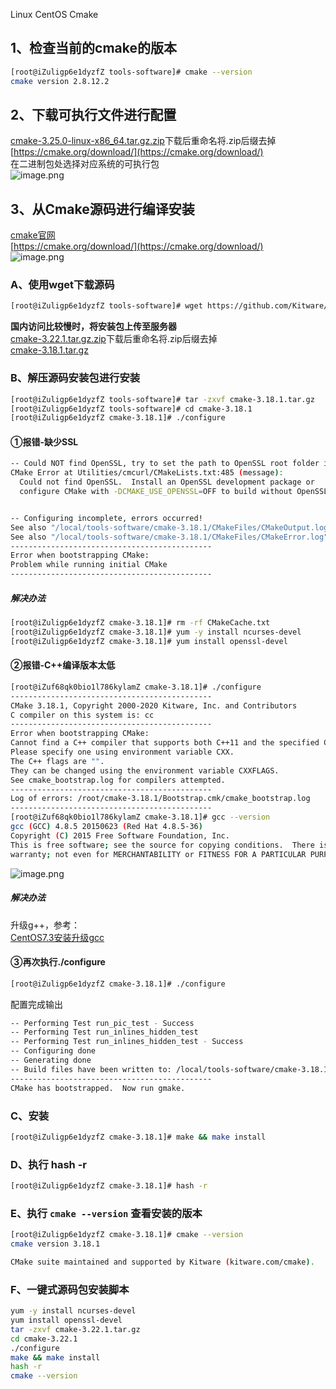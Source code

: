 Linux CentOS Cmake
<a name="c5feL"></a>
## 1、检查当前的cmake的版本
```bash
[root@iZuligp6e1dyzfZ tools-software]# cmake --version
cmake version 2.8.12.2
```
<a name="vyLY6"></a>
## 2、下载可执行文件进行配置
[cmake-3.25.0-linux-x86_64.tar.gz.zip](https://www.yuque.com/attachments/yuque/0/2022/zip/396745/1669169744833-aa1cc57b-861e-4ebf-8ad0-58549ba12c24.zip?_lake_card=%7B%22src%22%3A%22https%3A%2F%2Fwww.yuque.com%2Fattachments%2Fyuque%2F0%2F2022%2Fzip%2F396745%2F1669169744833-aa1cc57b-861e-4ebf-8ad0-58549ba12c24.zip%22%2C%22name%22%3A%22cmake-3.25.0-linux-x86_64.tar.gz.zip%22%2C%22size%22%3A47904941%2C%22type%22%3A%22application%2Fx-zip-compressed%22%2C%22ext%22%3A%22zip%22%2C%22source%22%3A%22%22%2C%22status%22%3A%22done%22%2C%22mode%22%3A%22title%22%2C%22download%22%3Atrue%2C%22taskId%22%3A%22u5baef94e-75fe-48e4-b8d2-e964c26ac61%22%2C%22taskType%22%3A%22upload%22%2C%22__spacing%22%3A%22both%22%2C%22id%22%3A%22afbUe%22%2C%22margin%22%3A%7B%22top%22%3Atrue%2C%22bottom%22%3Atrue%7D%2C%22card%22%3A%22file%22%7D)下载后重命名将.zip后缀去掉<br />[https://cmake.org/download/](https://cmake.org/download/)<br />在二进制包处选择对应系统的可执行包<br />![image.png](https://cdn.nlark.com/yuque/0/2022/png/396745/1669170430042-62d4bf9e-4377-46ac-8e05-229fff2363c4.png#averageHue=%23f9f9f9&clientId=uc6d5acd5-51b9-4&from=paste&height=713&id=u9ff15d3e&originHeight=1783&originWidth=3840&originalType=binary&ratio=1&rotation=0&showTitle=false&size=309492&status=done&style=none&taskId=u06d797e5-3846-4815-9a3e-6a7af036510&title=&width=1536)
<a name="k8Tni"></a>
## 3、从Cmake源码进行编译安装
[cmake官网](https://cmake.org/)<br />[https://cmake.org/download/](https://cmake.org/download/)<br />![image.png](https://cdn.nlark.com/yuque/0/2020/png/396745/1596613232637-01dfc3e5-e71d-4d17-9a4f-29c45c848847.png#averageHue=%23f8f7f7&height=687&id=MELBe&originHeight=2060&originWidth=3798&originalType=binary&ratio=1&rotation=0&showTitle=false&size=742056&status=done&style=shadow&title=&width=1266)
<a name="NNpe2"></a>
### A、使用wget下载源码
```bash
[root@iZuligp6e1dyzfZ tools-software]# wget https://github.com/Kitware/CMake/releases/download/v3.18.1/cmake-3.18.1.tar.gz
```
**国内访问比较慢时，将安装包上传至服务器**<br />[cmake-3.22.1.tar.gz.zip](https://www.yuque.com/attachments/yuque/0/2021/zip/396745/1639041464843-cb739d38-76d1-4913-be0b-98e683fece36.zip?_lake_card=%7B%22src%22%3A%22https%3A%2F%2Fwww.yuque.com%2Fattachments%2Fyuque%2F0%2F2021%2Fzip%2F396745%2F1639041464843-cb739d38-76d1-4913-be0b-98e683fece36.zip%22%2C%22name%22%3A%22cmake-3.22.1.tar.gz.zip%22%2C%22size%22%3A9778031%2C%22type%22%3A%22application%2Fx-zip-compressed%22%2C%22ext%22%3A%22zip%22%2C%22source%22%3A%22%22%2C%22status%22%3A%22done%22%2C%22mode%22%3A%22title%22%2C%22download%22%3Atrue%2C%22taskId%22%3A%22uff0226a3-ce8d-419b-a33f-702895940de%22%2C%22taskType%22%3A%22upload%22%2C%22id%22%3A%22z0oIZ%22%2C%22card%22%3A%22file%22%7D)下载后重命名将.zip后缀去掉<br />[cmake-3.18.1.tar.gz](https://www.yuque.com/attachments/yuque/0/2020/gz/396745/1596615265016-b070f74e-a93d-4a50-b880-2fcb9b317a8c.gz?_lake_card=%7B%22src%22%3A%22https%3A%2F%2Fwww.yuque.com%2Fattachments%2Fyuque%2F0%2F2020%2Fgz%2F396745%2F1596615265016-b070f74e-a93d-4a50-b880-2fcb9b317a8c.gz%22%2C%22name%22%3A%22cmake-3.18.1.tar.gz%22%2C%22size%22%3A8969366%2C%22type%22%3A%22application%2Fx-gzip%22%2C%22ext%22%3A%22gz%22%2C%22source%22%3A%22%22%2C%22status%22%3A%22done%22%2C%22mode%22%3A%22title%22%2C%22download%22%3Atrue%2C%22uid%22%3A%221596615261497-0%22%2C%22progress%22%3A%7B%22percent%22%3A99%7D%2C%22percent%22%3A0%2C%22id%22%3A%22IoV9d%22%2C%22card%22%3A%22file%22%7D)

<a name="pINmc"></a>
### B、解压源码安装包进行安装
```bash
[root@iZuligp6e1dyzfZ tools-software]# tar -zxvf cmake-3.18.1.tar.gz
[root@iZuligp6e1dyzfZ tools-software]# cd cmake-3.18.1
[root@iZuligp6e1dyzfZ cmake-3.18.1]# ./configure
```
<a name="NtXsp"></a>
#### ①报错-缺少SSL
```bash
-- Could NOT find OpenSSL, try to set the path to OpenSSL root folder in the system variable OPENSSL_ROOT_DIR (missing: OPENSSL_CRYPTO_LIBRARY OPENSSL_INCLUDE_DIR)
CMake Error at Utilities/cmcurl/CMakeLists.txt:485 (message):
  Could not find OpenSSL.  Install an OpenSSL development package or
  configure CMake with -DCMAKE_USE_OPENSSL=OFF to build without OpenSSL.


-- Configuring incomplete, errors occurred!
See also "/local/tools-software/cmake-3.18.1/CMakeFiles/CMakeOutput.log".
See also "/local/tools-software/cmake-3.18.1/CMakeFiles/CMakeError.log".
---------------------------------------------
Error when bootstrapping CMake:
Problem while running initial CMake
---------------------------------------------
```
<a name="mIfxI"></a>
##### 解决办法
```bash
[root@iZuligp6e1dyzfZ cmake-3.18.1]# rm -rf CMakeCache.txt
[root@iZuligp6e1dyzfZ cmake-3.18.1]# yum -y install ncurses-devel
[root@iZuligp6e1dyzfZ cmake-3.18.1]# yum install openssl-devel
```
<a name="Xv8Tj"></a>
#### ②报错-C++编译版本太低
```bash
[root@iZuf68qk0bio1l786kylamZ cmake-3.18.1]# ./configure 
---------------------------------------------
CMake 3.18.1, Copyright 2000-2020 Kitware, Inc. and Contributors
C compiler on this system is: cc   
---------------------------------------------
Error when bootstrapping CMake:
Cannot find a C++ compiler that supports both C++11 and the specified C++ flags.
Please specify one using environment variable CXX.
The C++ flags are "".
They can be changed using the environment variable CXXFLAGS.
See cmake_bootstrap.log for compilers attempted.
---------------------------------------------
Log of errors: /root/cmake-3.18.1/Bootstrap.cmk/cmake_bootstrap.log
---------------------------------------------
[root@iZuf68qk0bio1l786kylamZ cmake-3.18.1]# gcc --version
gcc (GCC) 4.8.5 20150623 (Red Hat 4.8.5-36)
Copyright (C) 2015 Free Software Foundation, Inc.
This is free software; see the source for copying conditions.  There is NO
warranty; not even for MERCHANTABILITY or FITNESS FOR A PARTICULAR PURPOSE.
```
![image.png](https://cdn.nlark.com/yuque/0/2021/png/396745/1638972573317-c2573ca1-1dbf-43b3-b0e3-3bccca90620b.png#averageHue=%23313129&clientId=ue6268d5f-ec7c-4&from=paste&height=459&id=u27816191&originHeight=917&originWidth=1988&originalType=binary&ratio=1&rotation=0&showTitle=false&size=188972&status=done&style=none&taskId=u72914953-276b-4f1a-856f-7483908d9fa&title=&width=994)
<a name="YEEbY"></a>
##### 解决办法
升级g++，参考：<br />[CentOS7.3安装升级gcc](https://www.yuque.com/fcant/linux/vv50z7?view=doc_embed)
<a name="OGMqv"></a>
#### ③再次执行./configure
```bash
[root@iZuligp6e1dyzfZ cmake-3.18.1]# ./configure
```
配置完成输出
```bash
-- Performing Test run_pic_test - Success
-- Performing Test run_inlines_hidden_test
-- Performing Test run_inlines_hidden_test - Success
-- Configuring done
-- Generating done
-- Build files have been written to: /local/tools-software/cmake-3.18.1
---------------------------------------------
CMake has bootstrapped.  Now run gmake.
```
<a name="GiPuz"></a>
### C、安装
```bash
[root@iZuligp6e1dyzfZ cmake-3.18.1]# make && make install
```
<a name="JPmIP"></a>
### D、执行 hash -r
```bash
[root@iZuligp6e1dyzfZ cmake-3.18.1]# hash -r
```
<a name="SdPn0"></a>
### E、执行 `cmake --version` 查看安装的版本
```bash
[root@iZuligp6e1dyzfZ cmake-3.18.1]# cmake --version
cmake version 3.18.1

CMake suite maintained and supported by Kitware (kitware.com/cmake).
```
<a name="PJuPJ"></a>
### F、一键式源码包安装脚本
```bash
yum -y install ncurses-devel
yum install openssl-devel
tar -zxvf cmake-3.22.1.tar.gz
cd cmake-3.22.1
./configure
make && make install
hash -r
cmake --version

```
